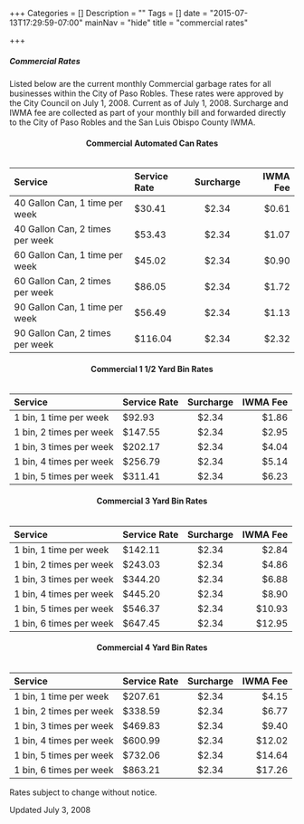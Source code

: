+++
Categories = []
Description = ""
Tags = []
date = "2015-07-13T17:29:59-07:00"
mainNav = "hide"
title = "commercial rates"

+++


##### Commercial Rates
Listed below are the current monthly Commercial garbage rates for all businesses within the City of Paso Robles. These rates were approved by the City Council on July 1, 2008. Current as of July 1, 2008. Surcharge and IWMA fee are collected as part of your monthly bill and forwarded directly to the City of Paso Robles and the San Luis Obispo County IWMA.

<h4 style="text-align: center;">Commercial Automated Can Rates<br>
&nbsp;</h4>

| Service | Service Rate | Surcharge | IWMA Fee |
| :------ | :----------- | :-------: | -------: |
| 40 Gallon Can, 1 time per week | $30.41 | $2.34 | $0.61 |
| 40 Gallon Can, 2 times per week | $53.43 | $2.34 | $1.07 |
| 60 Gallon Can, 1 time per week | $45.02 | $2.34 | $0.90 |  
| 60 Gallon Can, 2 times per week | $86.05 | $2.34 | $1.72 |
| 90 Gallon Can, 1 time per week | $56.49 | $2.34 | $1.13 |
| 90 Gallon Can, 2 times per week | $116.04 | $2.34 | $2.32 |

<h4 style="text-align: center;">Commercial 1 1/2 Yard Bin Rates<br>
&nbsp;</h4>

| Service | Service Rate | Surcharge | IWMA Fee |
| :------ | :----------- | :-------: | -------: |
| 1 bin, 1 time per week | $92.93 | $2.34 | $1.86 |
| 1 bin, 2 times per week | $147.55 | $2.34 | $2.95 |
| 1 bin, 3 times per week | $202.17 | $2.34 | $4.04 |  
| 1 bin, 4 times per week | $256.79 | $2.34 | $5.14 |
| 1 bin, 5 times per week | $311.41 | $2.34 | $6.23 |

<h4 style="text-align: center;">Commercial 3 Yard Bin Rates<br>
&nbsp;</h4>

| Service | Service Rate | Surcharge | IWMA Fee |
| :------ | :----------- | :-------: | -------: |
| 1 bin, 1 time per week | $142.11 | $2.34 | $2.84 |
| 1 bin, 2 times per week | $243.03 | $2.34 | $4.86 |
| 1 bin, 3 times per week | $344.20 | $2.34 | $6.88 |  
| 1 bin, 4 times per week | $445.20 | $2.34 | $8.90 |
| 1 bin, 5 times per week | $546.37 | $2.34 | $10.93 |
| 1 bin, 6 times per week | $647.45 | $2.34 | $12.95 |

<h4 style="text-align: center;">Commercial 4 Yard Bin Rates<br>
&nbsp;</h4>

| Service | Service Rate | Surcharge | IWMA Fee |
| :------ | :----------- | :-------: | -------: |
| 1 bin, 1 time per week | $207.61 | $2.34 | $4.15 |
| 1 bin, 2 times per week | $338.59 | $2.34 | $6.77 |
| 1 bin, 3 times per week | $469.83 | $2.34 | $9.40 |  
| 1 bin, 4 times per week | $600.99 | $2.34 | $12.02 |
| 1 bin, 5 times per week | $732.06 | $2.34 | $14.64 |
| 1 bin, 6 times per week | $863.21 | $2.34 | $17.26 |

Rates subject to change without notice.

Updated July 3, 2008